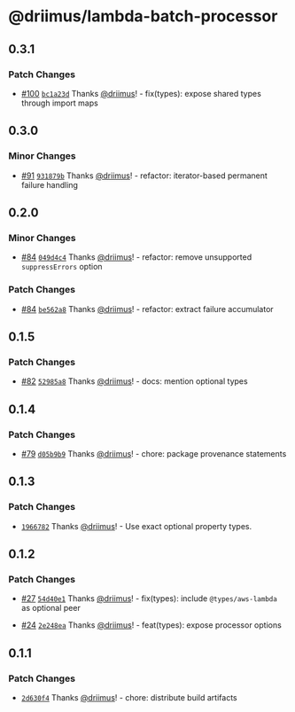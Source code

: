 # @driimus/lambda-batch-processor

## 0.3.1

### Patch Changes

- [#100](https://github.com/driimus/lambda-batch-processor/pull/100) [`bc1a23d`](https://github.com/driimus/lambda-batch-processor/commit/bc1a23d756cde2df6eee625d145fe6e9037630bf) Thanks [@driimus](https://github.com/driimus)! - fix(types): expose shared types through import maps

## 0.3.0

### Minor Changes

- [#91](https://github.com/driimus/lambda-batch-processor/pull/91) [`931879b`](https://github.com/driimus/lambda-batch-processor/commit/931879b6b5b681a026b620c8b8e8cd7600dc228a) Thanks [@driimus](https://github.com/driimus)! - refactor: iterator-based permanent failure handling

## 0.2.0

### Minor Changes

- [#84](https://github.com/driimus/lambda-batch-processor/pull/84) [`049d4c4`](https://github.com/driimus/lambda-batch-processor/commit/049d4c4ed1bd31c6ac50857ff6af56b764d3806b) Thanks [@driimus](https://github.com/driimus)! - refactor: remove unsupported `suppressErrors` option

### Patch Changes

- [#84](https://github.com/driimus/lambda-batch-processor/pull/84) [`be562a8`](https://github.com/driimus/lambda-batch-processor/commit/be562a8fce5a37d8e6f9acb466fb93a510c503e3) Thanks [@driimus](https://github.com/driimus)! - refactor: extract failure accumulator

## 0.1.5

### Patch Changes

- [#82](https://github.com/driimus/lambda-batch-processor/pull/82) [`52985a8`](https://github.com/driimus/lambda-batch-processor/commit/52985a8c66643df821c5c3cdaf358ee24049f404) Thanks [@driimus](https://github.com/driimus)! - docs: mention optional types

## 0.1.4

### Patch Changes

- [#79](https://github.com/driimus/lambda-batch-processor/pull/79) [`d05b9b9`](https://github.com/driimus/lambda-batch-processor/commit/d05b9b9caf82c01fa80f530a6ce47accf1c7ef78) Thanks [@driimus](https://github.com/driimus)! - chore: package provenance statements

## 0.1.3

### Patch Changes

- [`1966782`](https://github.com/driimus/lambda-batch-processor/commit/1966782952d93ee1bde6022734b4427053773937) Thanks [@driimus](https://github.com/driimus)! - Use exact optional property types.

## 0.1.2

### Patch Changes

- [#27](https://github.com/driimus/lambda-batch-processor/pull/27) [`54d40e1`](https://github.com/driimus/lambda-batch-processor/commit/54d40e11d022971059914a7a3dd92333c9947b94) Thanks [@driimus](https://github.com/driimus)! - fix(types): include `@types/aws-lambda` as optional peer

- [#24](https://github.com/driimus/lambda-batch-processor/pull/24) [`2e248ea`](https://github.com/driimus/lambda-batch-processor/commit/2e248eaacd786af3f6829f36d9ac6073de5f9ced) Thanks [@driimus](https://github.com/driimus)! - feat(types): expose processor options

## 0.1.1

### Patch Changes

- [`2d630f4`](https://github.com/driimus/lambda-batch-processor/commit/2d630f490fbc2aa608528cb9f61e6c9c00ac546a) Thanks [@driimus](https://github.com/driimus)! - chore: distribute build artifacts
